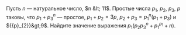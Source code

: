 Пусть $n$ — натуральное число, $n &lt; 11$. Простые числа   $p_1$, $p_2$, $p_3$, $p$ таковы, что   ${{p}_{1}}+p_{3}^{n}$ — простое,   ${{p}_{1}}+{{p}_{2}}=3p$,   ${{p}_{2}}+{{p}_{3}}=p_{1}^{n}({{p}_{1}}+{{p}_{3}})$ и  ${{p}_{2}}&gt;9$. Найдите значение выражения  ${{p}_{1}}({{p}_{2}}p_{3}^{n}+p_{1}^{{{p}_{1}}}+n)$.